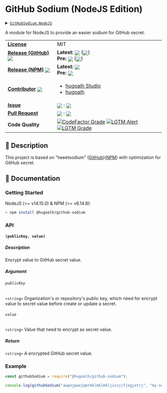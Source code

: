 # GitHub Sodium (NodeJS Edition)

<details>
  <summary><a href="https://github.com/hugoalh-studio/github-sodium-nodejs"><code>GitHubSodium.NodeJS</code></a></summary>
  <img align="center" alt="GitHub Language Count" src="https://img.shields.io/github/languages/count/hugoalh-studio/github-sodium-nodejs?logo=github&logoColor=ffffff&style=flat-square" />
  <img align="center" alt="GitHub Top Langauge" src="https://img.shields.io/github/languages/top/hugoalh-studio/github-sodium-nodejs?logo=github&logoColor=ffffff&style=flat-square" />
  <img align="center" alt="GitHub Repo Size" src="https://img.shields.io/github/repo-size/hugoalh-studio/github-sodium-nodejs?logo=github&logoColor=ffffff&style=flat-square" />
  <img align="center" alt="GitHub Code Size" src="https://img.shields.io/github/languages/code-size/hugoalh-studio/github-sodium-nodejs?logo=github&logoColor=ffffff&style=flat-square" />
  <img align="center" alt="GitHub Watcher" src="https://img.shields.io/github/watchers/hugoalh-studio/github-sodium-nodejs?logo=github&logoColor=ffffff&style=flat-square" />
  <img align="center" alt="GitHub Star" src="https://img.shields.io/github/stars/hugoalh-studio/github-sodium-nodejs?logo=github&logoColor=ffffff&style=flat-square" />
  <img align="center" alt="GitHub Fork" src="https://img.shields.io/github/forks/hugoalh-studio/github-sodium-nodejs?logo=github&logoColor=ffffff&style=flat-square" />
</details>

A module for NodeJS to provide an easier sodium for GitHub secret.

<table>
  <tr>
    <td><a href="./LICENSE.md"><b>License</b></a></td>
    <td>MIT</td>
  </tr>
  <tr>
    <td><a href="https://github.com/hugoalh-studio/github-sodium-nodejs/releases"><b>Release (GitHub)</b></a> <img align="center" src="https://img.shields.io/github/downloads/hugoalh-studio/github-sodium-nodejs/total?label=%20&style=flat-square" /></td>
    <td>
      <b>Latest:</b> <img align="center" src="https://img.shields.io/github/release/hugoalh-studio/github-sodium-nodejs?sort=semver&label=%20&style=flat-square" /> (<img align="center" src="https://img.shields.io/github/release-date/hugoalh-studio/github-sodium-nodejs?label=%20&style=flat-square" />)<br />
      <b>Pre:</b> <img align="center" src="https://img.shields.io/github/release/hugoalh-studio/github-sodium-nodejs?include_prereleases&sort=semver&label=%20&style=flat-square" /> (<img align="center" src="https://img.shields.io/github/release-date-pre/hugoalh-studio/github-sodium-nodejs?label=%20&style=flat-square" />)
    </td>
  </tr>
  <tr>
    <td><a href="https://www.npmjs.com/package/@hugoalh/github-sodium"><b>Release (NPM)</b></a> <img align="center" src="https://img.shields.io/npm/dt/@hugoalh/github-sodium?label=%20&style=flat-square" /></td>
    <td>
      <b>Latest:</b> <img align="center" src="https://img.shields.io/npm/v/@hugoalh/github-sodium/latest?label=%20&style=flat-square" /><br />
      <b>Pre:</b> <img align="center" src="https://img.shields.io/npm/v/@hugoalh/github-sodium/pre?label=%20&style=flat-square" />
    </td>
  </tr>
  <tr>
    <td><a href="https://github.com/hugoalh-studio/github-sodium-nodejs/graphs/contributors"><b>Contributor</b></a> <img align="center" src="https://img.shields.io/github/contributors/hugoalh-studio/github-sodium-nodejs?label=%20&style=flat-square" /></td>
    <td><ul>
        <li><a href="https://github.com/hugoalh-studio">hugoalh Studio</a></li>
        <li><a href="https://github.com/hugoalh">hugoalh</a></li>
    </ul></td>
  </tr>
  <tr>
    <td><a href="https://github.com/hugoalh-studio/github-sodium-nodejs/issues?q=is%3Aissue"><b>Issue</b></a></td>
    <td><img align="center" src="https://img.shields.io/github/issues-raw/hugoalh-studio/github-sodium-nodejs?label=%20&style=flat-square" /> : <img align="center" src="https://img.shields.io/github/issues-closed-raw/hugoalh-studio/github-sodium-nodejs?label=%20&style=flat-square" /></td>
  </tr>
  <tr>
    <td><a href="https://github.com/hugoalh-studio/github-sodium-nodejs/pulls?q=is%3Apr"><b>Pull Request</b></a></td>
    <td><img align="center" src="https://img.shields.io/github/issues-pr-raw/hugoalh-studio/github-sodium-nodejs?label=%20&style=flat-square" /> : <img align="center" src="https://img.shields.io/github/issues-pr-closed-raw/hugoalh-studio/github-sodium-nodejs?label=%20&style=flat-square" /></td>
  </tr>
  <tr>
    <td><b>Code Quality</b></td>
    <td>
      <a href="https://www.codefactor.io/repository/github/hugoalh-studio/github-sodium-nodejs"><img align="center" alt="CodeFactor Grade" src="https://img.shields.io/codefactor/grade/github/hugoalh-studio/github-sodium-nodejs?logo=codefactor&logoColor=ffffff&style=flat-square" /></a>
      <a href="https://lgtm.com/projects/g/hugoalh-studio/github-sodium-nodejs/alerts"><img align="center" alt="LGTM Alert" src="https://img.shields.io/lgtm/alerts/g/hugoalh-studio/github-sodium-nodejs?label=%20&logo=lgtm&logoColor=ffffff&style=flat-square" /></a>
      <a href="https://lgtm.com/projects/g/hugoalh-studio/github-sodium-nodejs/context:javascript"><img align="center" alt="LGTM Grade" src="https://img.shields.io/lgtm/grade/javascript/g/hugoalh-studio/github-sodium-nodejs?logo=lgtm&logoColor=ffffff&style=flat-square" /></a>
    </td>
  </tr>
</table>

## 📜 Description

This project is based on "tweetsodium" ([GitHub](https://github.com/github/tweetsodium))([NPM](https://www.npmjs.com/package/tweetsodium)) with optimization for GitHub secret.

## 📄 Documentation

### Getting Started

NodeJS (>= v14.15.0) & NPM (>= v6.14.8):

```sh
> npm install @hugoalh/github-sodium
```

### API

#### `(publicKey, value)`

##### Description

Encrypt value to GitHub secret value.

##### Argument

###### `publicKey`

`<string>` Organization's or repository's public key, which need for encrypt value to secret value before create or update a secret.

###### `value`

`<string>` Value that need to encrypt as secret value.

##### Return

`<string>` A encrypted GitHub secret value.

### Example

```javascript
const githubSodium = require("@hugoalh/github-sodium");

console.log(githubSodium("awpojpwojqmrmklmklmkljicvjifjogjotrj", "my-secret"));// spjerpawakmsfnklasklfnkljljkasjkdlazsdjfljslejifklejrlkmslkfmklpmqhnoubdpsdofipskpdokfepkasdpoaiwopejkqmatyn
```
